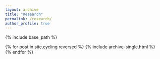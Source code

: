 ```yaml
---
layout: archive
title: "Research"
permalink: /research/
author_profile: true
---
```


{% include base_path %}

{% for post in site.cycling reversed %}
  {% include archive-single.html %}
{% endfor %}
